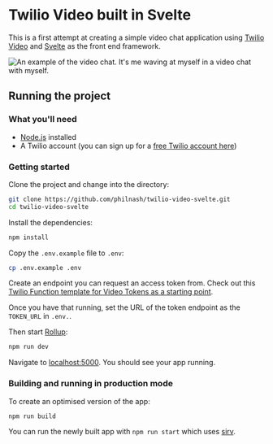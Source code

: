# Twilio Video built in Svelte

This is a first attempt at creating a simple video chat application using [Twilio Video](https://www.twilio.com/docs/video) and [Svelte](https://svelte.dev) as the front end framework.

![An example of the video chat. It's me waving at myself in a video chat with myself.](https://i.imgur.com/eZB4NZR.png)

## Running the project

### What you'll need

- [Node.js](https://nodejs.org) installed
- A Twilio account (you can sign up for a [free Twilio account here](https://www.twilio.com/try-twilio))

### Getting started

Clone the project and change into the directory:

```bash
git clone https://github.com/philnash/twilio-video-svelte.git
cd twilio-video-svelte
```

Install the dependencies:

```bash
npm install
```

Copy the `.env.example` file to `.env`:

```bash
cp .env.example .env
```

Create an endpoint you can request an access token from. Check out this [Twilio Function template for Video Tokens as a starting point](https://github.com/twilio-labs/function-templates/tree/master/video-token).

Once you have that running, set the URL of the token endpoint as the `TOKEN_URL` in `.env.`.

Then start [Rollup](https://rollupjs.org):

```bash
npm run dev
```

Navigate to [localhost:5000](http://localhost:5000). You should see your app running.

### Building and running in production mode

To create an optimised version of the app:

```bash
npm run build
```

You can run the newly built app with `npm run start` which uses [sirv](https://github.com/lukeed/sirv).
